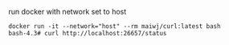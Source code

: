 run docker with network set to host

```
docker run -it --network="host" --rm maiwj/curl:latest bash
bash-4.3# curl http://localhost:26657/status
```
